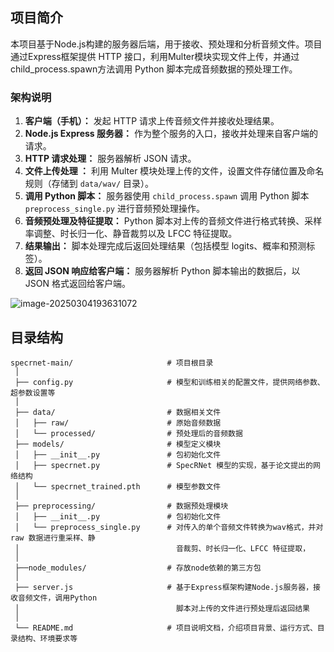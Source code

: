 ## 项目简介

本项目基于Node.js构建的服务器后端，用于接收、预处理和分析音频文件。项目通过Express框架提供 HTTP 接口，利用Multer模块实现文件上传，并通过child_process.spawn方法调用 Python 脚本完成音频数据的预处理工作。
### 架构说明

1. **客户端（手机）：**
   发起 HTTP 请求上传音频文件并接收处理结果。
2. **Node.js Express 服务器：**
   作为整个服务的入口，接收并处理来自客户端的请求。
3. **HTTP 请求处理：**
   服务器解析 JSON 请求。
4. **文件上传处理 ：**
   利用 Multer 模块处理上传的文件，设置文件存储位置及命名规则（存储到 `data/wav/` 目录）。
5. **调用 Python 脚本：**
   服务器使用 `child_process.spawn` 调用 Python 脚本 `preprocess_single.py` 进行音频预处理操作。
6. **音频预处理及特征提取：**
   Python 脚本对上传的音频文件进行格式转换、采样率调整、时长归一化、静音裁剪以及 LFCC 特征提取。
7. **结果输出：**
   脚本处理完成后返回处理结果（包括模型 logits、概率和预测标签）。
8. **返回 JSON 响应给客户端：**
   服务器解析 Python 脚本输出的数据后，以 JSON 格式返回给客户端。

![image-20250304193631072](C:\Users\MIE\AppData\Roaming\Typora\typora-user-images\image-20250304193631072.png)

## 目录结构

```
specrnet-main/                     # 项目根目录
 │
 ├── config.py                     # 模型和训练相关的配置文件，提供网络参数、超参数设置等
 │
 ├── data/                         # 数据相关文件
 │   ├── raw/                      # 原始音频数据
 │   └── processed/                # 预处理后的音频数据
 ├── models/                       # 模型定义模块
 │   ├── __init__.py               # 包初始化文件
 │   ├── specrnet.py               # SpecRNet 模型的实现，基于论文提出的网络结构
 │   └── specrnet_trained.pth      # 模型参数文件
 │
 ├── preprocessing/                # 数据预处理模块
 │   ├── __init__.py               # 包初始化文件
 │   └── preprocess_single.py      # 对传入的单个音频文件转换为wav格式，并对 raw 数据进行重采样、静 
 │                                   音裁剪、时长归一化、LFCC 特征提取，
 │
 ├──node_modules/                  # 存放node依赖的第三方包
 │
 ├── server.js                     # 基于Express框架构建Node.js服务器，接收音频文件，调用Python
 │                                   脚本对上传的文件进行预处理后返回结果
 │
 └── README.md                     # 项目说明文档，介绍项目背景、运行方式、目录结构、环境要求等
```